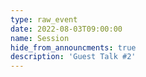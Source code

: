 ```yaml
---
type: raw_event
date: 2022-08-03T09:00:00
name: Session
hide_from_announcments: true
description: 'Guest Talk #2'
---
```

